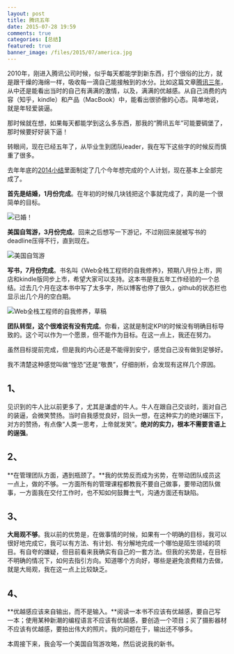 ```yaml
---
layout: post
title: 腾讯五年
date: 2015-07-28 19:59
comments: true
categories: [总结]
featured: true
banner_image: /files/2015/07/america.jpg
---
```


​2010年，刚进入腾讯公司时候，似乎每天都能学到新东西，打个很俗的比方，就是跟干燥的海绵一样，吸收每一滴自己能接触到的水分。比如这篇文章[腾讯三年](/weblog/tencent-3-years/)，从中还是能看出当时的自己有满满的激情，以及，满满的优越感。从自己消费的内容（知乎，kindle）和产品（MacBook）中，能看出很骄傲的心态。简单地说，就是年轻爱装逼。

<!--more-->

那时候就在想，如果每天都能学到这么多东西，那我的“腾讯五年”可能要碉堡了，那时候要好好装下逼！

转眼间，现在已经五年了，从毕业生到团队leader，我在写下这些字的时候反而慎重了很多。

去年年底的[2014小结](/weblog/year-2014/)里面制定了几个今年想完成的个人计划，现在基本上全部完成了。

**首先是结婚，1月份完成**。在年初的时候几块钱把这个事就完成了，真的是一个很简单的目标。

![已婚！](/files/2015/07/married.jpg "已婚，叔叔不约！")

**美国自驾游，3月份完成**。回来之后想写一下游记，不过刚回来就被写书的deadline压得不行，直到现在。

![美国自驾游](/files/2015/07/america.jpg "美国自驾游")

**写书，7月份完成**。书名叫《Web全栈工程师的自我修养》，预期八月份上市，网店和kindle版同步上市，希望大家可以支持。这本书是我五年工作经验的一个总结。过去几个月在这本书中写了太多字，所以博客也停了很久，github的状态栏也显示出几个月的空白期。

![Web全栈工程师的自我修养，草稿](/files/2015/07/book.png "Web全栈工程师的自我修养，草稿")

**团队转型，这个很难说有没有完成**。你看，这就是制定KPI的时候没有明确目标导致的。这个可以作为一个愿景，但不能作为目标。在这一点上，我还在努力。

虽然目标提前完成，但是我的内心还是不能得到安宁，感觉自己没有做到足够好。

我不清楚这种感觉叫做“惶恐”还是“敬畏”，仔细剖析，会发现有这样几个原因。

1、
---

见识到的牛人比以前更多了，尤其是谦虚的牛人。牛人在跟自己交谈时，面对自己的装逼，会微笑赞扬。当时自我感觉良好，回头一想，在这种实力的绝对碾压下，对方的赞扬，有点像“人类一思考，上帝就发笑”。**绝对的实力，根本不需要言语上的逞强**。

2、
---

**在管理团队方面，遇到瓶颈了。**我的优势反而成为劣势，在带动团队成员这一点上，做的不够。一方面所有的管理课程都教我不要自己做事，要带动团队做事，一方面我在交付工作时，也不知如何鼓舞士气，沟通方面还有缺陷。

3、
---

**大局观不够**。我以前的优势是，在做事情的时候，如果有一个明确的目标，我可以很好地完成它，我可以有方法、有计划、有分解地完成一个哪怕是陌生领域的项目。有自夸的嫌疑，但目前看来我确实有自己的一套方法。但我的劣势是，在目标不明确的情况下，如何去指引方向。知道哪个方向好，哪些是避免浪费精力去做，就是大局观，我在这一点上比较缺乏。

4、
---

**优越感应该来自输出，而不是输入。**阅读一本书不应该有优越感，要自己写一本；使用某种新潮的编程语言不应该有优越感，要创造一个项目；买了摄影器材不应该有优越感，要拍出伟大的照片。我的问题在于，输出还不够多。

本周接下来，我会写一个美国自驾游攻略，然后说说我的新书。